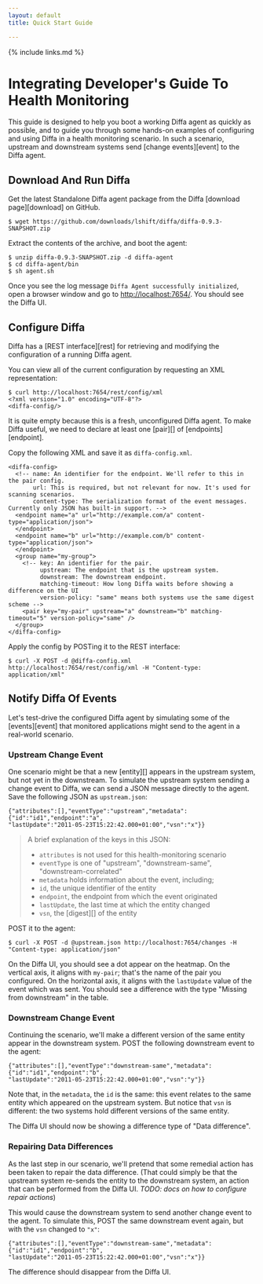 ```yaml
---
layout: default
title: Quick Start Guide

---
```


{% include links.md %}

# Integrating Developer's Guide To Health Monitoring

This guide is designed to help you boot a working Diffa agent as quickly as possible, and to guide you through some hands-on examples of configuring and using Diffa in a health monitoring scenario. In such a scenario, upstream and downstream systems send [change events][event] to the Diffa agent.

## Download And Run Diffa

Get the latest Standalone Diffa agent package from the Diffa [download page][download] on GitHub.

    $ wget https://github.com/downloads/lshift/diffa/diffa-0.9.3-SNAPSHOT.zip

Extract the contents of the archive, and boot the agent:

    $ unzip diffa-0.9.3-SNAPSHOT.zip -d diffa-agent
    $ cd diffa-agent/bin
    $ sh agent.sh

Once you see the log message `Diffa Agent successfully initialized`, open a browser window and go to [http://localhost:7654/](http://localhost:7654/). You should see the Diffa UI.

## Configure Diffa

Diffa has a [REST interface][rest] for retrieving and modifying the configuration of a running Diffa agent.

You can view all of the current configuration by requesting an XML representation:

    $ curl http://localhost:7654/rest/config/xml
    <?xml version="1.0" encoding="UTF-8"?>
    <diffa-config/>

It is quite empty because this is a fresh, unconfigured Diffa agent. To make Diffa useful, we need to declare at least one [pair][] of [endpoints][endpoint].

Copy the following XML and save it as `diffa-config.xml`.

    <diffa-config>
      <!-- name: An identifier for the endpoint. We'll refer to this in the pair config.
           url: This is required, but not relevant for now. It's used for scanning scenarios.
           content-type: The serialization format of the event messages. Currently only JSON has built-in support. -->
      <endpoint name="a" url="http://example.com/a" content-type="application/json">
      </endpoint>
      <endpoint name="b" url="http://example.com/b" content-type="application/json">
      </endpoint>
      <group name="my-group">
        <!-- key: An identifier for the pair.
             upstream: The endpoint that is the upstream system.
             downstream: The downstream endpoint.
             matching-timeout: How long Diffa waits before showing a difference on the UI
             version-policy: "same" means both systems use the same digest scheme -->
        <pair key="my-pair" upstream="a" downstream="b" matching-timeout="5" version-policy="same" />
      </group>  
    </diffa-config>

Apply the config by POSTing it to the REST interface:

    $ curl -X POST -d @diffa-config.xml http://localhost:7654/rest/config/xml -H "Content-type: application/xml"

## Notify Diffa Of Events

Let's test-drive the configured Diffa agent by simulating some of the [events][event] that monitored applications might send to the agent in a real-world scenario.

### Upstream Change Event

One scenario might be that a new [entity][] appears in the upstream system, but not yet in the downstream. To simulate the upstream system sending a change event to Diffa, we can send a JSON message directly to the agent. Save the following JSON as `upstream.json`:

    {"attributes":[],"eventType":"upstream","metadata":{"id":"id1","endpoint":"a",
    "lastUpdate":"2011-05-23T15:22:42.000+01:00","vsn":"x"}}
    
> A brief explanation of the keys in this JSON:
> * `attributes` is not used for this health-monitoring scenario
> * `eventType` is one of "upstream", "downstream-same", "downstream-correlated"
> * `metadata` holds information about the event, including;
> * `id`, the unique identifier of the entity
> * `endpoint`, the endpoint from which the event originated
> * `lastUpdate`, the last time at which the entity changed
> * `vsn`, the [digest][] of the entity

POST it to the agent:

    $ curl -X POST -d @upstream.json http://localhost:7654/changes -H "Content-type: application/json"
    
On the Diffa UI, you should see a dot appear on the heatmap. On the vertical axis, it aligns with `my-pair`; that's the name of the pair you configured. On the horizontal axis, it aligns with the `lastUpdate` value of the event which was sent. You should see a difference with the type "Missing from downstream" in the table.
    
### Downstream Change Event

Continuing the scenario, we'll make a different version of the same entity appear in the downstream system. POST the following downstream event to the agent:

    {"attributes":[],"eventType":"downstream-same","metadata":{"id":"id1","endpoint":"b",
    "lastUpdate":"2011-05-23T15:22:42.000+01:00","vsn":"y"}}

Note that, in the `metadata`, the `id` is the same: this event relates to the same entity which appeared on the upstream system. But notice that `vsn` is different: the two systems hold different versions of the same entity.

The Diffa UI should now be showing a difference type of "Data difference".

### Repairing Data Differences

As the last step in our scenario, we'll pretend that some remedial action has been taken to repair the data difference. (That could simply be that the upstream system re-sends the entity to the downstream system, an action that can be performed from the Diffa UI. *TODO: docs on how to configure repair actions*)

This would cause the downstream system to send another change event to the agent. To simulate this, POST the same downstream event again, but with the `vsn` changed to `"x"`:

    {"attributes":[],"eventType":"downstream-same","metadata":{"id":"id1","endpoint":"b",
    "lastUpdate":"2011-05-23T15:22:42.000+01:00","vsn":"x"}}

The difference should disappear from the Diffa UI.

